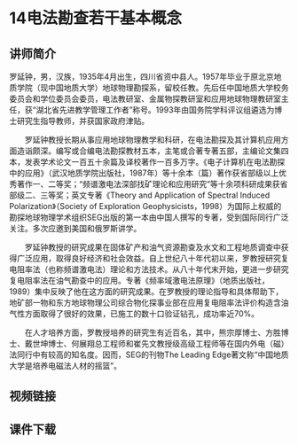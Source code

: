 # 14电法勘查若干基本概念

## 讲师简介

罗延钟，男，汉族，1935年4月出生，四川省资中县人。1957年毕业于原北京地质学院（现中国地质大学）地球物理勘探系，留校任教。先后任中国地质大学校务委员会和学位委员会委员，电法教研室、金属物探教研室和应用地球物理教研室主任，获“湖北省先进教学管理工作者”称号。1993年由国务院学科评议组遴选为博士研究生指导教师，并获国家政府津贴。

　　罗延钟教授长期从事应用地球物理教学和科研，在电法勘探及其计算机应用方面造诣颇深。编写或合编电法勘探教材五本，主笔或合著专著五部，主编论文集四本，发表学术论文一百五十余篇及译校著作一百多万字。《电子计算机在电法勘探中的应用》（武汉地质学院出版社，1987年）等十余本（篇）著作获省部级以上优秀著作一、二等奖；“频谱激电法深部找矿理论和应用研究”等十余项科研成果获省部级二、三等奖；英文专著《Theory and Application of Spectral Induced Polarization》（Society of Exploration Geophysicists，1998）为国际上权威的勘探地球物理学术组织SEG出版的第一本由中国人撰写的专著，受到国际同行广泛关注。多次应邀到美国和俄罗斯讲学。

　　罗延钟教授的研究成果在固体矿产和油气资源勘查及水文和工程地质调查中获得广泛应用，取得良好经济和社会效益。自上世纪八十年代初以来，罗教授研究复电阻率法（也称频谱激电法）理论和方法技术。从八十年代末开始，更进一步研究复电阻率法在油气勘查中的应用。专著《频率域激电法原理》（地质出版社，1989）集中反映了他在这方面的研究成果。在罗教授的理论指导和具体帮助下，地矿部一物和东方地球物理公司综合物化探事业部在应用复电阻率法评价构造含油气性方面取得了很好的效果，已施工的数十口验证钻孔，成功率近70%。

　　在人才培养方面，罗教授培养的研究生有近百名，其中，熊宗厚博士、方胜博士、戴世坤博士、何展翔总工程师和崔先文教授级高级工程师等在国内外电（磁）法同行中有较高的知名度。因而，SEG的刊物The Leading Edge著文称“中国地质大学是培养电磁法人材的摇篮”。

## 视频链接


## 课件下载
